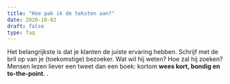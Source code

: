 ```yaml
---
title: "Hoe pak ik de teksten aan?"
date: 2020-10-02
draft: false
type: faq
---
```

Het belangrijkste is dat je klanten de juiste ervaring hebben. Schrijf met de bril op van je (toekomstige) bezoeker. Wat wil hij weten? Hoe zal hij zoeken? Mensen lezen liever een tweet dan een boek: kortom **wees kort, bondig en to-the-point**.
.